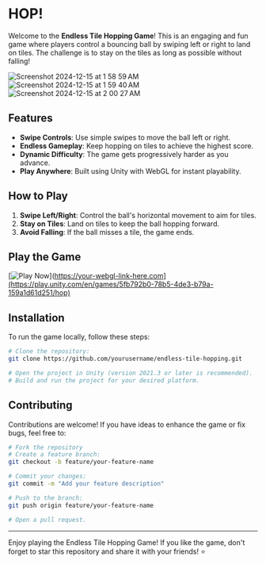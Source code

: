 # HOP!

Welcome to the **Endless Tile Hopping Game**! This is an engaging and fun game where players control a bouncing ball by swiping left or right to land on tiles. The challenge is to stay on the tiles as long as possible without falling!

![Screenshot 2024-12-15 at 1 58 59 AM](https://github.com/user-attachments/assets/c2a7a507-0cd1-4f62-8cdc-d644f8810310)
![Screenshot 2024-12-15 at 1 59 40 AM](https://github.com/user-attachments/assets/15261047-9ce5-4abb-b7db-0cf5c16c55fa)
![Screenshot 2024-12-15 at 2 00 27 AM](https://github.com/user-attachments/assets/8e80f5a2-433e-4597-9a35-0d93c7e4bcb9)


## Features

- **Swipe Controls**: Use simple swipes to move the ball left or right.
- **Endless Gameplay**: Keep hopping on tiles to achieve the highest score.
- **Dynamic Difficulty**: The game gets progressively harder as you advance.
- **Play Anywhere**: Built using Unity with WebGL for instant playability.

## How to Play

1. **Swipe Left/Right**: Control the ball's horizontal movement to aim for tiles.
2. **Stay on Tiles**: Land on tiles to keep the ball hopping forward.
3. **Avoid Falling**: If the ball misses a tile, the game ends.

## Play the Game

[![Play Now](https://img.shields.io/badge/Play-WebGL-blue?style=for-the-badge&logo=googlechrome)](https://your-webgl-link-here.com](https://play.unity.com/en/games/5fb792b0-78b5-4de3-b79a-159a1d61d251/hop)


## Installation

To run the game locally, follow these steps:

```bash
# Clone the repository:
git clone https://github.com/yourusername/endless-tile-hopping.git

# Open the project in Unity (version 2021.3 or later is recommended).
# Build and run the project for your desired platform.
```

## Contributing

Contributions are welcome! If you have ideas to enhance the game or fix bugs, feel free to:

```bash
# Fork the repository
# Create a feature branch:
git checkout -b feature/your-feature-name

# Commit your changes:
git commit -m "Add your feature description"

# Push to the branch:
git push origin feature/your-feature-name

# Open a pull request.
```

---

Enjoy playing the Endless Tile Hopping Game! If you like the game, don't forget to star this repository and share it with your friends! ⭐

